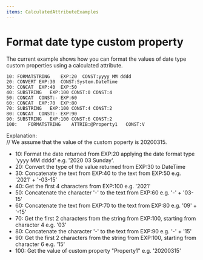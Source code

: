 ```yaml
---
items: CalculatedAttributeExamples
---
```


# Format date type custom property 

The current example shows how you can format the values of date type custom properties using a calculated attribute.


```
10:	FORMATSTRING	EXP:20	CONST:yyyy MM dddd		
20:	CONVERT	EXP:30	CONST:System.DateTime		
30:	CONCAT	EXP:40	EXP:50		
40:	SUBSTRING	EXP:100	CONST:0	CONST:4
50:	CONCAT	CONST:-	EXP:60		
60:	CONCAT	EXP:70	EXP:80		
70:	SUBSTRING	EXP:100	CONST:4	CONST:2
80:	CONCAT	CONST:-	EXP:90		
90:	SUBSTRING	EXP:100	CONST:6	CONST:2
100:	FORMATSTRING	ATTRIB:@Property1	CONST:V		

```

Explanation:
<br/>// We assume that the value of the custom poperty is 20200315.

- 10: Format the date returned from EXP:20 applying the date format type 'yyyy MM dddd' e.g. '2020 03 Sunday'.
- 20: Convert the type of the value returned from EXP:30 to DateTime	
- 30: Concatenate the text from EXP:40 to the text from EXP:50 e.g. '2021' + '-03-15'
- 40: Get the first 4 characters from EXP:100 e.g. '2021'
- 50: Concatenate the character '-' to the text from EXP:60 e.g. '-' + '03-15'
- 60: Concatenate the text from EXP:70 to the text from EXP:80 e.g. '09' + '-15'
- 70: Get the first 2 characters from the string from EXP:100, starting from character 4 e.g. '03'
- 80: Concatenate the character '-' to the text from EXP:90 e.g. '-' + '15'
- 90: Get the first 2 characters from the string from EXP:100, starting from character 6 e.g. '15'
- 100: Get the value of custom property "Property1" e.g. '20200315'
